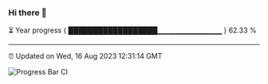 ### Hi there 👋

⏳ Year progress { ██████████████████▁▁▁▁▁▁▁▁▁▁▁▁ } 62.33 %

---

⏰ Updated on Wed, 16 Aug 2023 12:31:14 GMT

![Progress Bar CI](https://github.com/ZhaoGui/ZhaoGui/workflows/Progress%20Bar%20CI/badge.svg)
